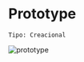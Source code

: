 # Prototype
```
Tipo: Creacional
```



![prototype](https://user-images.githubusercontent.com/42217739/46635561-807c0600-cb1a-11e8-8936-27518ebcdf54.jpg)
